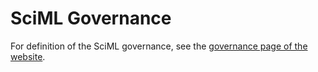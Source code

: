 SciML Governance
=========================

For definition of the SciML governance, see the
[governance page of the website](https://sciml.ai/governance/).
